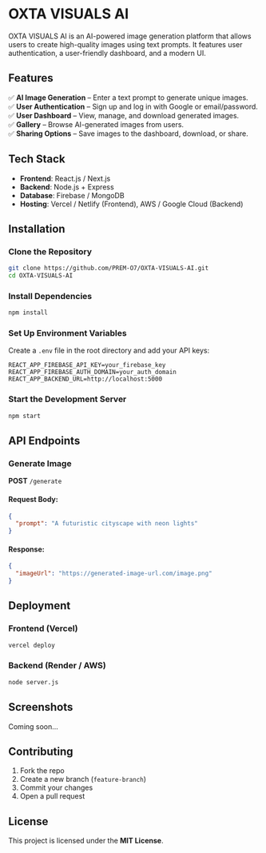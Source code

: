 # OXTA VISUALS AI  

OXTA VISUALS AI is an AI-powered image generation platform that allows users to create high-quality images using text prompts. It features user authentication, a user-friendly dashboard, and a modern UI.  

## Features  

✅ **AI Image Generation** – Enter a text prompt to generate unique images.  
✅ **User Authentication** – Sign up and log in with Google or email/password.  
✅ **User Dashboard** – View, manage, and download generated images.  
✅ **Gallery** – Browse AI-generated images from users.  
✅ **Sharing Options** – Save images to the dashboard, download, or share.  

## Tech Stack  

- **Frontend**: React.js / Next.js  
- **Backend**: Node.js + Express  
- **Database**: Firebase / MongoDB  
- **Hosting**: Vercel / Netlify (Frontend), AWS / Google Cloud (Backend)  

## Installation  

### Clone the Repository  
```bash
git clone https://github.com/PREM-O7/OXTA-VISUALS-AI.git
cd OXTA-VISUALS-AI
```

### Install Dependencies  
```bash
npm install
```

### Set Up Environment Variables  

Create a `.env` file in the root directory and add your API keys:  

```env
REACT_APP_FIREBASE_API_KEY=your_firebase_key
REACT_APP_FIREBASE_AUTH_DOMAIN=your_auth_domain
REACT_APP_BACKEND_URL=http://localhost:5000
```

### Start the Development Server  
```bash
npm start
```

## API Endpoints  

### Generate Image  
**POST** `/generate`  

#### Request Body:  
```json
{
  "prompt": "A futuristic cityscape with neon lights"
}
```

#### Response:  
```json
{
  "imageUrl": "https://generated-image-url.com/image.png"
}
```

## Deployment  

### Frontend (Vercel)  
```bash
vercel deploy
```

### Backend (Render / AWS)  
```bash
node server.js
```

## Screenshots  
Coming soon...  

## Contributing  

1. Fork the repo  
2. Create a new branch (`feature-branch`)  
3. Commit your changes  
4. Open a pull request  

## License  

This project is licensed under the **MIT License**.  
